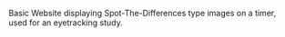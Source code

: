 Basic Website displaying Spot-The-Differences type images on a timer, used for an eyetracking study.

